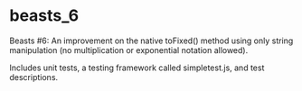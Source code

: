 # beasts_6
Beasts #6: An improvement on the native toFixed() method using only string manipulation (no multiplication or exponential notation allowed).

Includes unit tests, a testing framework called simpletest.js, and test descriptions.
